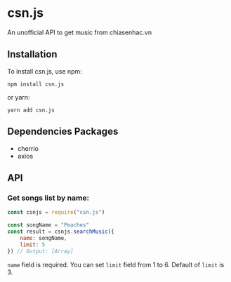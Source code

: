 # csn.js
An unofficial API to get music from chiasenhac.vn
## Installation
To install csn.js, use npm:
```
npm install csn.js
```
or yarn:
```
yarn add csn.js
```
## Dependencies Packages
- cherrio
- axios
## API
### Get songs list by name:
```js
const csnjs = require("csn.js")

const songName = "Peaches"
const result = csnjs.searchMusic({
    name: songName,
    limit: 5
}) // Output: [Array]
```
``name`` field is required. You can set ``limit`` field from 1 to 6. Default of ``limit`` is 3.